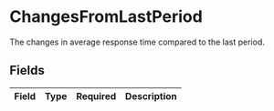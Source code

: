 # ChangesFromLastPeriod

The changes in average response time compared to the last period.


## Fields

| Field       | Type        | Required    | Description |
| ----------- | ----------- | ----------- | ----------- |
